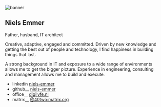 ![banner](https://niels-emmer.github.io/niels-emmer-banner.png "Niels Emmer - Banner pic")

## Niels Emmer

Father, husband, IT architect

Creative, adaptive, engaged and committed. Driven by new knowledge and getting the best out of people and technology, I find happiness in building things that last.

A strong background in IT and exposure to a wide range of environments allows me to get the bigger picture. Experience in engineering, consulting and management allows me to build and execute.

* linkedin [niels-emmer](https://www.linkedin.com/in/niels-emmer/)
* github__ [niels-emmer](https://github.com/niels-emmer)
* office__ [digilyfe.nl](https://digilyfe.nl/)
* matrix__ [@40two:matrix.org](https://matrix.to/#/@40two:matrix.org)
